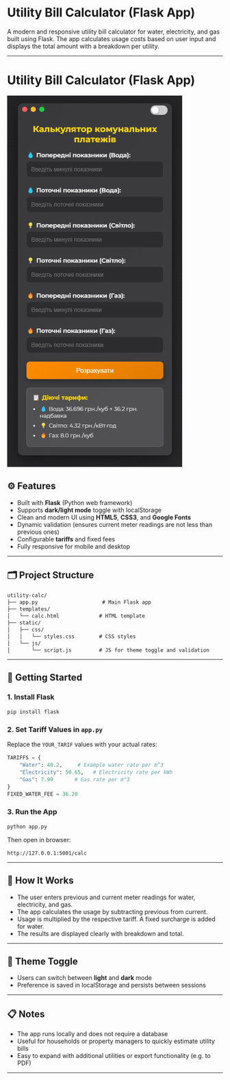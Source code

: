 
# Utility Bill Calculator (Flask App)

A modern and responsive utility bill calculator for water, electricity, and gas built using Flask. The app calculates usage costs based on user input and displays the total amount with a breakdown per utility.

---
# Utility Bill Calculator (Flask App)

![Screenshot](static/img/preview.png)

## ⚙️ Features

- Built with **Flask** (Python web framework)
- Supports **dark/light mode** toggle with localStorage
- Clean and modern UI using **HTML5**, **CSS3**, and **Google Fonts**
- Dynamic validation (ensures current meter readings are not less than previous ones)
- Configurable **tariffs** and fixed fees
- Fully responsive for mobile and desktop

---

## 🗂️ Project Structure

```
utility-calc/
├── app.py                     # Main Flask app
├── templates/
│   └── calc.html             # HTML template
├── static/
│   ├── css/
│   │   └── styles.css        # CSS styles
│   └── js/
│       └── script.js         # JS for theme toggle and validation
```

---

## 🚀 Getting Started

### 1. Install Flask
```bash
pip install flask
```

### 2. Set Tariff Values in `app.py`
Replace the `YOUR_TARIF` values with your actual rates:
```python
TARIFFS = {
    "Water": 40.2,     # Example water rate per m^3
    "Electricity": 50.65,   # Electricity rate per kWh
    "Gas": 7.99       # Gas rate per m^3
}
FIXED_WATER_FEE = 36.20
```

### 3. Run the App
```bash
python app.py
```
Then open in browser:
```
http://127.0.0.1:5001/calc
```

---

## 🧠 How It Works

- The user enters previous and current meter readings for water, electricity, and gas.
- The app calculates the usage by subtracting previous from current.
- Usage is multiplied by the respective tariff. A fixed surcharge is added for water.
- The results are displayed clearly with breakdown and total.

---

## 🌙 Theme Toggle
- Users can switch between **light** and **dark** mode
- Preference is saved in localStorage and persists between sessions

---

## 📋 Notes

- The app runs locally and does not require a database
- Useful for households or property managers to quickly estimate utility bills
- Easy to expand with additional utilities or export functionality (e.g. to PDF)

---
